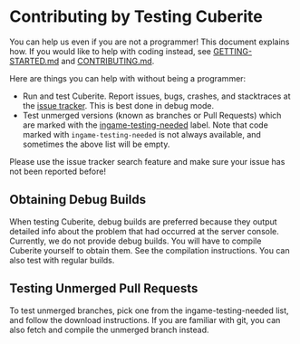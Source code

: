Contributing by Testing Cuberite
================================

You can help us even if you are not a programmer! This document explains how.
If you would like to help with coding instead, see [GETTING-STARTED.md][1] and [CONTRIBUTING.md][2].

Here are things you can help with without being a programmer:
 - Run and test Cuberite. Report issues, bugs, crashes, and stacktraces at the [issue tracker][3]. This is best done in debug mode.
 - Test unmerged versions (known as branches or Pull Requests) which are marked with the [ingame-testing-needed][4] label. 
   Note that code marked with `ingame-testing-needed` is not always available, and sometimes the above list will be empty.

Please use the issue tracker search feature and make sure your issue has not been reported before!

Obtaining Debug Builds
----------------------

When testing Cuberite, debug builds are preferred because they output detailed info about the problem that had occurred at the server console.
Currently, we do not provide debug builds. You will have to compile Cuberite yourself to obtain them. See the compilation instructions.
You can also test with regular builds.

Testing Unmerged Pull Requests
------------------------------

To test unmerged branches, pick one from the ingame-testing-needed list, and follow the download instructions.
If you are familiar with git, you can also fetch and compile the unmerged branch instead.

[1]: https://github.com/cuberite/cuberite/blob/master/GETTING-STARTED.md
[2]: https://github.com/cuberite/cuberite/blob/master/CONTRIBUTING.md
[3]: https://github.com/cuberite/cuberite/issues
[4]: https://github.com/cuberite/cuberite/pulls?q=is%3Aopen+is%3Apr+label%3Astatus%2Fingame-testing-needed
